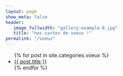 ```yaml
---
layout: page
show_meta: false
header:
   image_fullwidth: "gallery-example-8.jpg"
   title: "nos cartes de voeux !"
permalink: "/voeux"
---
```

<ul>
    {% for post in site.categories.voeux %}
    <li><a href="{{ site.url }}{{ site.baseurl }}{{ post.url }}">{{ post.title }}</a></li>
    {% endfor %}
</ul>